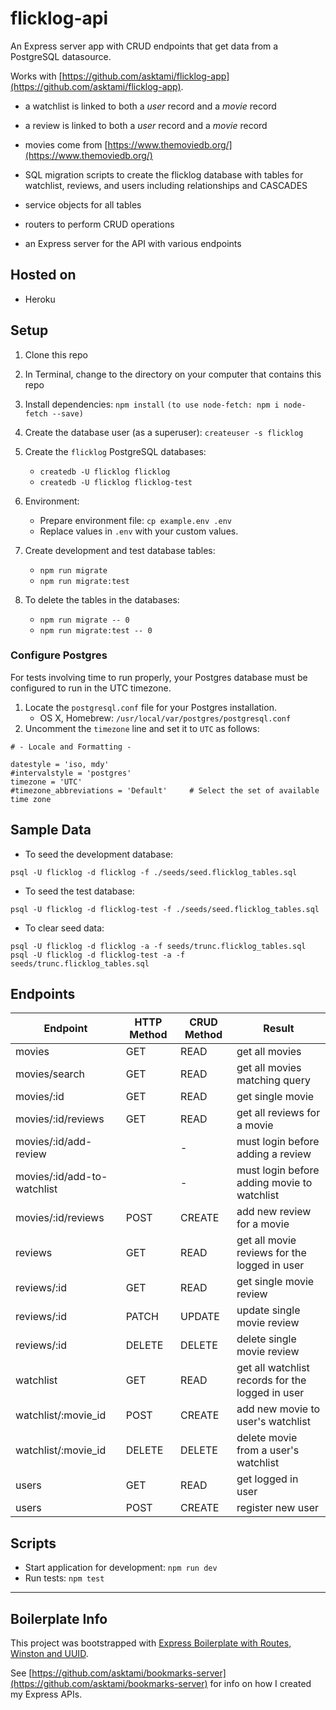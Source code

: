 # flicklog-api

An Express server app with CRUD endpoints that get data from a PostgreSQL datasource.

Works with [https://github.com/asktami/flicklog-app](https://github.com/asktami/flicklog-app).

- a watchlist is linked to both a _user_ record and a _movie_ record

- a review is linked to both a _user_ record and a _movie_ record

- movies come from [https://www.themoviedb.org/](https://www.themoviedb.org/)

- SQL migration scripts to create the flicklog database with tables for watchlist, reviews, and users including relationships and CASCADES

- service objects for all tables

- routers to perform CRUD operations

- an Express server for the API with various endpoints

## Hosted on

- Heroku

## Setup

1. Clone this repo
2. In Terminal, change to the directory on your computer that contains this repo
3. Install dependencies: `npm install`
   `(to use node-fetch: npm i node-fetch --save)`

4. Create the database user (as a superuser): `createuser -s flicklog`

5. Create the `flicklog` PostgreSQL databases:

   - `createdb -U flicklog flicklog`
   - `createdb -U flicklog flicklog-test`

6. Environment:

   - Prepare environment file: `cp example.env .env`
   - Replace values in `.env` with your custom values.

7. Create development and test database tables:

   - `npm run migrate`
   - `npm run migrate:test`

8. To delete the tables in the databases:
   - `npm run migrate -- 0`
   - `npm run migrate:test -- 0`

### Configure Postgres

For tests involving time to run properly, your Postgres database must be configured to run in the UTC timezone.

1. Locate the `postgresql.conf` file for your Postgres installation.
   - OS X, Homebrew: `/usr/local/var/postgres/postgresql.conf`
2. Uncomment the `timezone` line and set it to `UTC` as follows:

```
# - Locale and Formatting -

datestyle = 'iso, mdy'
#intervalstyle = 'postgres'
timezone = 'UTC'
#timezone_abbreviations = 'Default'     # Select the set of available time zone
```

## Sample Data

- To seed the development database:

```
psql -U flicklog -d flicklog -f ./seeds/seed.flicklog_tables.sql
```

- To seed the test database:

```
psql -U flicklog -d flicklog-test -f ./seeds/seed.flicklog_tables.sql
```

- To clear seed data:

```
psql -U flicklog -d flicklog -a -f seeds/trunc.flicklog_tables.sql
psql -U flicklog -d flicklog-test -a -f seeds/trunc.flicklog_tables.sql
```

## Endpoints

| Endpoint                    | HTTP Method | CRUD Method | Result                                           |
| --------------------------- | ----------- | ----------- | ------------------------------------------------ |
| movies                      | GET         | READ        | get all movies                                   |
| movies/search               | GET         | READ        | get all movies matching query                    |
| movies/:id                  | GET         | READ        | get single movie                                 |
| movies/:id/reviews          | GET         | READ        | get all reviews for a movie                      |
| movies/:id/add-review       | <link>      | -           | must login before adding a review                |
| movies/:id/add-to-watchlist | <link>      | -           | must login before adding movie to watchlist      |
| movies/:id/reviews          | POST        | CREATE      | add new review for a movie                       |
| reviews                     | GET         | READ        | get all movie reviews for the logged in user     |
| reviews/:id                 | GET         | READ        | get single movie review                          |
| reviews/:id                 | PATCH       | UPDATE      | update single movie review                       |
| reviews/:id                 | DELETE      | DELETE      | delete single movie review                       |
| watchlist                   | GET         | READ        | get all watchlist records for the logged in user |
| watchlist/:movie_id         | POST        | CREATE      | add new movie to user's watchlist                |
| watchlist/:movie_id         | DELETE      | DELETE      | delete movie from a user's watchlist             |
| users                       | GET         | READ        | get logged in user                               |
| users                       | POST        | CREATE      | register new user                                |

## Scripts

- Start application for development: `npm run dev`
- Run tests: `npm test`

---

## Boilerplate Info

This project was bootstrapped with [Express Boilerplate with Routes, Winston and UUID](https://github.com/asktami/express-boilerplate-routes).

See [https://github.com/asktami/bookmarks-server](https://github.com/asktami/bookmarks-server) for info on how I created my Express APIs.
